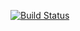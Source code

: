[![Build Status](https://app.travis-ci.com/gloomikon/TestCI.svg?branch=main)](https://app.travis-ci.com/gloomikon/TestCI)
